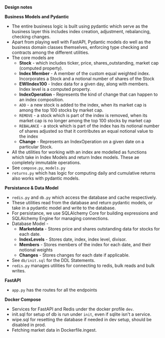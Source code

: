 
**Design notes**

**Business Models and Pydantic**
* The entire business logic is built using pydantic which serve as the business layer this includes index creation, adjustment, rebalancing, checking changes. 
* Apart from playing well with FastAPI, Pydantic models do well as the business domain classes themselves, enforcing type checking and contracts among the different utilities.
* The core models are 
   - **Stock** - which includes ticker, price, shares_outstanding, market cap (computed property).
   - **Index Member** - A member of the custom equal weighted index. Incorporates a Stock and a notional number of shares of the Stock
   - **EWIIndex100** - Index data for a given day, along with members. Index level is a computed property.
   - **IndexOperation** - Represents the kind of change that can happen to an index composition.
    * `ADD` - a new stock is added to the index, when its market cap is among
    the top 100 stocks by market cap.
    * `REMOVE` - a stock which is part of the index is removed, when its market
    cap is no longer among the top 100 stocks by market cap
    * `REBALANCE` - a stock which is part of the index has its notional number
    of shares adjusted so that it contributes an equal notional value to the index
   - **Change** - Represents an IndexOperation on a given date on a particular Stock.
* All the utilities for working with an index are modelled as functions which take in Index Models and return Index models. These ae completely immutable operations.
* See `compose.py`, `models.py`
* `returns.py` which has logic for computing daily and cumulative returns also works with pydantic models.

**Persistance & Data Model** 
* `redis.py` and `db.py` which access the database and cache respectively.
* These utilities read from the database and return pydantic models, or take in a pydantic model and write to the database.
* For persistance, we use SQLAlchemy Core for building expressions and SQLAlchemy Engine for managing connections.
* Database Model - 
    * **Marketdata** - Stores price and shares outstanding data for stocks for each date.
    * **IndexLevels** - Stores date, index, index level, divisor.
    * **Members** - Stores members of the index for each date, and their notional weights
    * **Changes** - Stores changes for each date if applicable.
* See `db/init.sql` for the DDL Statements.
* `redis.py` manages utilities for connecting to redis, bulk reads and bulk writes.

**FastAPI**
* `app.py` has the routes for all the endpoints

**Docker Compose**
* Services for FastAPI and Redis under the docker profile `dev`.
* init.sql for setup of db is run under `init`, even if sqlite isn't a service.
* wipe.sql for resetting the database if needed in dev setup, should be disabled in prod.
* Fetching market data in Dockerfile.ingest.
